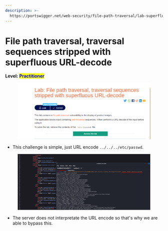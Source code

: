 ```yaml
---
description: >-
  https://portswigger.net/web-security/file-path-traversal/lab-superfluous-url-decode
---
```


# File path traversal, traversal sequences stripped with superfluous URL-decode

**Level:** <mark style="color:blue;">**Practitioner**</mark>

<figure><img src="../../../../../.gitbook/assets/FilepathtraversaltraversalsequencesstrippedwithsuperfluousURL-decode1 (1).png" alt=""><figcaption></figcaption></figure>

* This challenge is simple, just URL encode `../../../etc/passwd`.

<figure><img src="../../../../../.gitbook/assets/FilepathtraversaltraversalsequencesstrippedwithsuperfluousURL-decode2.png" alt=""><figcaption></figcaption></figure>

* The server does not interpretate the URL encode so that's why we are able to bypass this.
